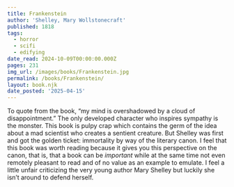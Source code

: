 ```yaml
---
title: Frankenstein
author: 'Shelley, Mary Wollstonecraft'
published: 1818
tags:
  - horror
  - scifi
  - edifying
date_read: 2024-10-09T00:00:00.000Z
pages: 231
img_url: /images/books/Frankenstein.jpg
permalink: /books/Frankenstein/
layout: book.njk
date_posted: '2025-04-15'
---
```

To quote from the book, “my mind is overshadowed by a cloud of disappointment.” The only developed character who inspires sympathy is the monster. This book is pulpy crap which contains the germ of the idea about a mad scientist who creates a sentient creature. But Shelley was first and got the golden ticket: immortality by way of the literary canon. I feel that this book was worth reading because it gives you this perspective on the canon, that is, that a book can be *important* while at the same time not even remotely pleasant to read and of no value as an example to emulate. I feel a little unfair criticizing the very young author Mary Shelley but luckily she isn’t around to defend herself.
